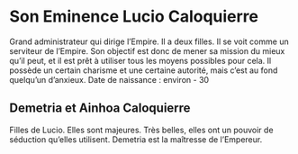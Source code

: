 # Son Eminence Lucio Caloquierre
Grand administrateur qui dirige l’Empire. Il a deux filles. Il se voit comme un serviteur de l’Empire. Son objectif est donc de mener sa mission du mieux qu’il peut, et il est prêt à utiliser tous les moyens possibles pour cela. Il possède un certain charisme et une certaine autorité, mais c’est au fond quelqu’un d’anxieux.
Date de naissance : environ - 30

## Demetria et Ainhoa Caloquierre
Filles de Lucio.
Elles sont majeures. Très belles, elles ont un pouvoir de séduction qu’elles utilisent.
Demetria est la maîtresse de l’Empereur.
